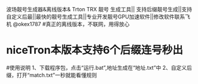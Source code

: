 波场靓号生成器&离线版本& Trton TRX 靓号 生成工具|| 支持后缀靓号生成||支持自定义后最||最快的靓号生成工具||专业开发靓号GPU加速软件||修改软件联系飞机 @okex1787
#真正的离线版本，不联网，用得放心
# niceTron本版本支持6个后缀连号秒出
#使用说明
1、下载程序包，点击“运行.bat”,地址生成在“地址.txt”中
2、自定义后缀，打开“match.txt”一秒就能看懂规则
